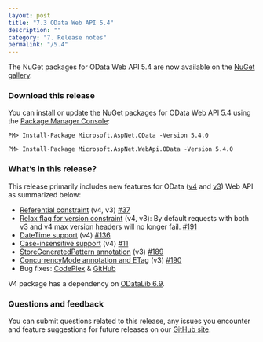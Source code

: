 ```yaml
---
layout: post
title: "7.3 OData Web API 5.4"
description: ""
category: "7. Release notes"
permalink: "/5.4"
---
```


The NuGet packages for OData Web API 5.4 are now available on the [NuGet gallery](https://www.nuget.org/).

### Download this release
You can install or update the NuGet packages for OData Web API 5.4 using the [Package Manager Console](http://docs.nuget.org/docs/start-here/using-the-package-manager-console):

```
PM> Install-Package Microsoft.AspNet.OData -Version 5.4.0

PM> Install-Package Microsoft.AspNet.WebApi.OData -Version 5.4.0
```

### What’s in this release?
This release primarily includes new features for OData ([v4](http://www.odata.org/documentation/odata-version-4-0/) and [v3](http://www.odata.org/documentation/odata-version-3-0/)) Web API as summarized below:

* [Referential constraint](http://odata.github.io/WebApi/referential-constraint/) (v4, v3) [#37](https://github.com/OData/WebApi/issues/37)
* [Relax flag for version constraint](http://odata.github.io/WebApi/version-constraint-relax-flag/) (v4, v3): By default requests with both v3 and v4 max version headers will no longer fail. [#191](https://github.com/OData/WebApi/issues/191)
* [DateTime support](http://odata.github.io/WebApi/datetime-support/) (v4) [#136](https://github.com/OData/WebApi/issues/136)
* [Case-insensitive support](http://odata.github.io/WebApi/case-insensitive/) (v4) [#11](https://github.com/OData/WebApi/issues/11)
* [StoreGeneratedPattern annotation](http://odata.github.io/WebApi/store-generated-pattern/) (v3) [#189](https://github.com/OData/WebApi/issues/189)
* [ConcurrencyMode annotation and ETag](http://odata.github.io/WebApi/concurrency-and-etag/) (v3) [#190](https://github.com/OData/WebApi/issues/190)
* Bug fixes: [CodePlex](https://aspnetwebstack.codeplex.com/workitem/list/advanced?keyword=&status=Closed&type=Issue&priority=All&release=v5.4%20Beta&assignedTo=All&component=Web%20API%20OData&sortField=LastUpdatedDate&sortDirection=Descending&page=0&reasonClosed=Fixed) & [GitHub](https://github.com/OData/WebApi/issues?q=is%3Aclosed+is%3Aissue+milestone%3AV5.4+label%3Abug+label%3AResolved)

V4 package has a dependency on [ODataLib 6.9](https://www.nuget.org/packages/Microsoft.OData.Core/6.9.0).

### Questions and feedback
You can submit questions related to this release, any issues you encounter and feature suggestions for future releases on our [GitHub site](https://github.com/OData/WebApi/issues).
